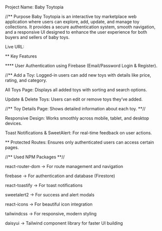 
 Project Name: Baby Toytopia

//** Purpose
Baby Toytopia is an interactive toy marketplace web application where users can explore, add, update, and manage toy collections. It provides a secure authentication system, smooth navigation, and a responsive UI designed to enhance the user experience for both buyers and sellers of baby toys.

 Live URL: 

** Key Features

**** User Authentication using Firebase (Email/Password Login & Register).

//** Add a Toy: Logged-in users can add new toys with details like price, rating, and category.

 All Toys Page: Displays all added toys with sorting and search options.

 Update & Delete Toys: Users can edit or remove toys they’ve added.

//**  Toy Details Page: Shows detailed information about each toy. **//

 Responsive Design: Works smoothly across mobile, tablet, and desktop devices.

 Toast Notifications & SweetAlert: For real-time feedback on user actions.

** Protected Routes: Ensures only authenticated users can access certain pages.

//** Used NPM Packages  **//

react-router-dom -> For route management and navigation

firebase -> For authentication and database (Firestore)

react-toastify -> For toast notifications

sweetalert2 -> For success and alert modals

react-icons -> For beautiful icon integration

tailwindcss -> For responsive, modern styling

daisyui -> Tailwind component library for faster UI building